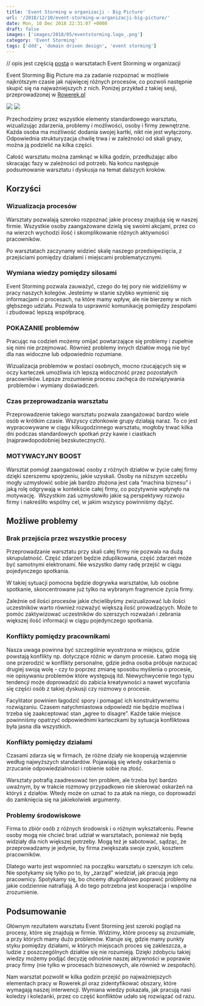 ```yaml
---
title: 'Event Storming w organizacji - Big Picture'
url: '/2018/12/10/event-storming-w-organizacji-big-picture/'
date: Mon, 10 Dec 2018 22:31:07 +0000
draft: false
images: ['images/2018/05/eventstorming.logo_.png']
category: 'Event Storming'
tags: ['ddd', 'domain driven design', 'event storming']
---
```


// opis jest częścią [posta](/2018/12/10/event-storming-narzedzie-usprawniajace-prace-organizacji/) o warsztatach Event Storming w organizacji

Event Storming Big Picture ma za zadanie rozpoznać w możliwie najkrótszym czasie jak najwięcej różnych procesów, co pozwoli następnie skupić się na najważniejszych z nich. Poniżej przykład z takiej sesji, przeprowadzonej w [Rowerek.pl](https://rowerek.pl)

[![](/images/2018/12/1-1.jpg)](/images/2018/12/1-1.jpg) [![](/images/2018/12/2-3.jpg)](/images/2018/12/2-3.jpg)

Przechodzimy przez wszystkie elementy standardowego warsztatu, wizualizując zdarzenia, problemy i możliwości, osoby i firmy zewnętrzne. Każda osoba ma możliwość dodania swojej kartki, nikt nie jest wyłączony. Odpowiednia strukturyzacja chwilę trwa i w zależności od skali grupy, można ją podzielić na kilka części.

Całość warsztatu można zamknąć w kilka godzin, przedłużając albo skracając fazy w zależności od potrzeb. Na końcu następuje podsumowanie warsztatu i dyskusja na temat dalszych kroków.

## Korzyści

### Wizualizacja procesów

Warsztaty pozwalają szeroko rozpoznać jakie procesy znajdują się w naszej firmie. Wszystkie osoby zaangażowane dzielą się swoimi akcjami, przez co na wierzch wychodzi ilość i skomplikowanie różnych aktywności pracowników.

Po warsztatach zaczynamy widzieć skalę naszego przedsięwzięcia, z przejściami pomiędzy działami i miejscami problematycznymi.

### Wymiana wiedzy pomiędzy silosami

Event Storming pozwala zauważyć, czego do tej pory nie widzieliśmy w pracy naszych kolegów. Jesteśmy w stanie szybko wymienić się informacjami o procesach, na które mamy wpływ, ale nie bierzemy w nich głębszego udziału. Pozwala to usprawnić komunikację pomiędzy zespołami i zbudować lepszą współpracę.

### POKAZANIE problemów

Pracując na codzień możemy omijać powtarzające się problemy i zupełnie się nimi nie przejmować. Również problemy innych działów mogą nie być dla nas widoczne lub odpowiednio rozumiane.

Wizualizacja problemów w postaci osobnych, mocno rzucających się w oczy karteczek umożliwia ich lepszą widoczność przez pozostałych pracowników. Lepsze zrozumienie procesu zachęca do rozwiązywania  problemów i wymiany doświadczeń.

### Czas przeprowadzania warsztatu

Przeprowadzenie takiego warsztatu pozwala zaangażować bardzo wiele osób w krótkim czasie. Wszyscy członkowie grupy działają naraz. To co jest wypracowywane w ciągu kilkugodzinnego warsztatu, mogłoby trwać kilka dni podczas standardowych spotkań przy kawie i ciastkach (najprawdopodobniej bezskutecznych).

### MOTYWACYJNY BOOST

Warsztat pomógł zaangażować osoby z różnych działów w życie całej firmy dzięki szerszemu spojrzeniu, jakie uzyskali. Osoby na niższym szczeblu mogły uzmysłowić sobie jak bardzo złożona jest cała “machina biznesu” i jaką rolę odgrywają w kontekście całej firmy, co pozytywnie wpłynęło na motywację.  Wszystkim zaś uzmysłowiło jakie są perspektywy rozwoju firmy i nakreśliło wspólny cel, w jakim wszyscy powinniśmy dążyć.

## Możliwe problemy

### Brak przejścia przez wszystkie procesy

Przeprowadzanie warsztatu przy skali całej firmy nie pozwala na dużą skrupulatność. Część zdarzeń będzie zduplikowana, część zdarzeń może być samotnymi elektronami. Nie wszystko damy radę przejść w ciągu pojedynczego spotkania.

W takiej sytuacji pomocna będzie dogrywka warsztatów, lub osobne spotkanie, skoncentrowane już tylko na wybranym fragmencie życia firmy.

Zależnie od ilości procesów jakie chcielibyśmy zwizualizować lub ilości uczestników warto również rozważyć większą ilość prowadzących. Może to pomóc zaktywizować uczestników do szerszych rozważań i zebrania większej ilość informacji w ciągu pojedynczego spotkania.

### Konflikty pomiędzy pracownikami

Nasza uwaga powinna być szczególnie wyostrzona w miejscu, gdzie powstają konflikty np. dotyczące różnic w danym procesie. Łatwo mogą się one przerodzić w konflikty personalne, gdzie jedna osoba próbuje narzucać drugiej swoją wolę - czy to poprzez zmianę sposobu myślenia o procesie, nie opisywaniu problemów które występują itd. Niewychwycenie tego typu tendencji może doprowadzić do zabicia kreatywności a nawet wycofania się części osób z takiej dyskusji czy rozmowy o procesie.

Facylitator powinien łagodzić spory i pomagać ich konstruktywnemu rozwiązaniu. Czasem natychmiastowa odpowiedź nie będzie możliwa i trzeba się zaakceptować stan „agree to disagre”. Każde takie miejsce powinniśmy opatrzyć odpowiednimi karteczkami by sytuacja konfliktowa była jasna dla wszystkich.

### Konflikty pomiędzy działami

Czasami zdarza się w firmach, że różne działy nie kooperują wzajemnie według najwyższych standardów. Pojawiają się wtedy oskarżenia o zrzucanie odpowiedzialności i robienie sobie na złość.

Warsztaty potrafią zaadresować ten problem, ale trzeba być bardzo uważnym, by w trakcie rozmowy przypadkowo nie skierować oskarżeń na któryś z działów. Wtedy może on uznać to za atak na niego, co doprowadzi do zamknięcia się na jakiekolwiek argumenty.

### Problemy środowiskowe

Firma to zbiór osób z różnych środowisk i o różnym wykształceniu. Pewne osoby mogą nie chcieć brać udział w warsztatach, ponieważ nie będą widziały dla nich większej potrzeby. Mogą też je sabotować, sądząc, że przeprowadzamy je jedynie, by firma zwiększała swoje zyski, kosztem pracowników.

Dlatego warto jest wspomnieć na początku warsztatu o szerszym ich celu. Nie spotykamy się tylko po to, by „zarząd” wiedział, jak pracują jego pracownicy. Spotykamy się, bo chcemy długofalowo poprawić problemy na jakie codziennie natrafiają. A do tego potrzebna jest kooperacja i wspólne zrozumienie.

## Podsumowanie

Głównym rezultatem warsztatu Event Storming jest szeroki pogląd na procesy, które się znajdują w firmie. Widzimy, które procesy są zrozumiałe, a przy których mamy dużo problemów. Klaruje się, gdzie mamy punkty styku pomiędzy działami, w których miejscach proces się zakleszcza, a ludzie z poszczególnych działów się nie rozumieją. Dzięki zdobyciu takiej wiedzy możemy podjąć decyzję odnośnie naszej aktywności w poprawie pracy firmy (nie tylko w procesach biznesowych, ale również w zespołach).

Nam warsztat pozwolił w kilka godzin przejść po najważniejszych elementach pracy w Rowerek.pl oraz zidentyfikować obszary, które wymagają naszej interwencji. Wymiana wiedzy pokazała, jak pracują nasi koledzy i koleżanki, przez co część konfliktów udało się rozwiązać od razu.